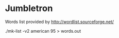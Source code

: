 Jumbletron
==========

Words list provided by http://wordlist.sourceforge.net/

./mk-list -v2 american 95 > words.out
